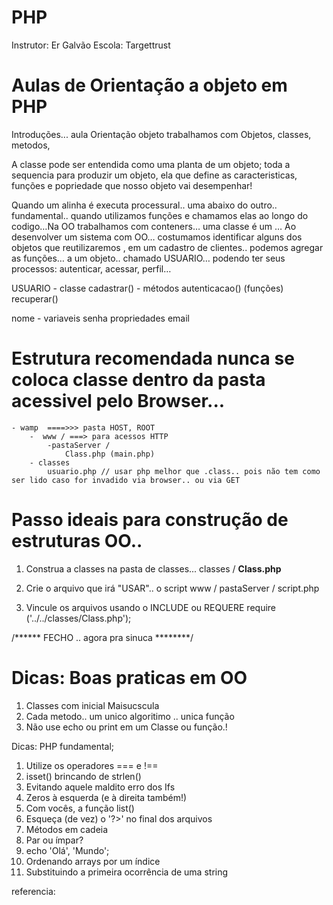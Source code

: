 PHP 
===
Instrutor: Er Galvão
Escola: Targettrust

Aulas de Orientação a objeto em PHP 
====

Introduções... aula
Orientação objeto trabalhamos com Objetos, classes, metodos, 

A classe pode ser entendida como uma planta de um objeto; toda a sequencia para produzir um objeto, ela que define as caracteristicas, funções e popriedade que nosso objeto vai desempenhar! 

Quando um alinha é executa processural.. uma abaixo do outro.. fundamental.. quando utilizamos funções e chamamos elas ao longo do codigo…Na OO trabalhamos com conteners…  uma classe é um … Ao desenvolver um sistema com OO… costumamos identificar alguns dos objetos que reutilizaremos , em um cadastro de clientes.. podemos agregar as funções… a um objeto.. chamado USUARIO… podendo ter seus processos: autenticar, acessar, perfil… 

USUARIO 		- classe
cadastrar()		- métodos
autenticacao()	  (funções)
recuperar()

nome		- variaveis 
senha		  propriedades
email


Estrutura recomendada nunca se coloca classe dentro da pasta acessivel pelo Browser...
====
	- wamp  ====>>> pasta HOST, ROOT
 		-  www / ===> para acessos HTTP
			-pastaServer / 	
				Class.php (main.php)
		- classes 
		  	usuario.php // usar php melhor que .class.. pois não tem como ser lido caso for invadido via browser.. ou via GET
	

Passo ideais para construção de estruturas OO..
==== 

1. Construa a classes na pasta de classes... 
	 classes / <b> Class.php </b>
	 
2. Crie o arquivo que irá "USAR".. o script
	 www / pastaServer / script.php

3. Vincule os arquivos usando o INCLUDE ou REQUERE
	require ('../../classes/Class.php');
	 
/****** FECHO .. agora pra sinuca ********/
	 
	 
	 
Dicas:  Boas praticas em OO
==== 

1. Classes com inicial Maisucscula
2. Cada metodo.. um unico algoritimo .. unica função 
3. Não use echo ou print em um Classe ou função.! 



Dicas: PHP fundamental;

1. Utilize os operadores === e !==
2. isset() brincando de strlen()
3. Evitando aquele maldito erro dos Ifs
4. Zeros à esquerda (e à direita também!)
5. Com vocês, a função list()
6. Esqueça (de vez) o '?>' no final dos arquivos
7. Métodos em cadeia
8. Par ou ímpar?
9. echo 'Olá', 'Mundo';
10. Ordenando arrays por um índice
11. Substituindo a primeira ocorrência de uma string

referencia: 
